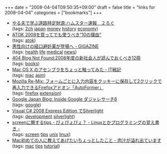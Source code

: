 +++
date = "2008-04-04T09:50:35+09:00"
draft = false
title = "links for 2008-04-04"
categories = ["bookmarks"]
+++

<ul class="delicious">
	<li>
		<div class="delicious-link"><a href="http://urasoku.blog106.fc2.com/blog-entry-346.html">やる夫で学ぶ道路特定財源:ハムスター速報　２ろぐ</a></div>
		<div class="delicious-tags">(tags: <a href="http://del.icio.us/nobu666/2ch">2ch</a> <a href="http://del.icio.us/nobu666/japan">japan</a> <a href="http://del.icio.us/nobu666/money">money</a> <a href="http://del.icio.us/nobu666/history">history</a> <a href="http://del.icio.us/nobu666/economy">economy</a>)</div>
	</li>
	<li>
		<div class="delicious-link"><a href="http://ascii.jp/elem/000/000/122/122037/">ATOK 2008を買ってでも使うべき“10の理由”</a></div>
		<div class="delicious-tags">(tags: <a href="http://del.icio.us/nobu666/atok">atok</a>)</div>
	</li>
	<li>
		<div class="delicious-link"><a href="http://gigazine.net/index.php?/news/comments/20080331_pill_men/">男性向けの経口避妊薬が登場へ - GIGAZINE</a></div>
		<div class="delicious-tags">(tags: <a href="http://del.icio.us/nobu666/health">health</a> <a href="http://del.icio.us/nobu666/life">life</a> <a href="http://del.icio.us/nobu666/medical">medical</a> <a href="http://del.icio.us/nobu666/news">news</a>)</div>
	</li>
	<li>
		<div class="delicious-link"><a href="http://blog.livedoor.jp/dankogai/archives/51025768.html">404 Blog Not Found:2008年度の新社会人が読んでおくべき12冊</a></div>
		<div class="delicious-tags">(tags: <a href="http://del.icio.us/nobu666/books">books</a>)</div>
	</li>
	<li>
		<div class="delicious-link"><a href="http://d.hatena.ne.jp/amachang/20080328/1206714249">Mac OS X のアセンブラをちょっと触ってみた - IT戦記</a></div>
		<div class="delicious-tags">(tags: <a href="http://del.icio.us/nobu666/mac">mac</a> <a href="http://del.icio.us/nobu666/asm">asm</a>)</div>
	</li>
	<li>
		<div class="delicious-link"><a href="http://mozilla-remix.seesaa.net/article/90735917.html">Mozilla Re-Mix: フォームごとに入力内容をクッキーに保存して2クリックで再入力できるFirefoxアドオン「AutoFormer」</a></div>
		<div class="delicious-tags">(tags: <a href="http://del.icio.us/nobu666/firefox">firefox</a> <a href="http://del.icio.us/nobu666/extension">extension</a>)</div>
	</li>
	<li>
		<div class="delicious-link"><a href="http://googlejapan.blogspot.com/2008/04/inside-google.html">Google Japan Blog: Inside Google ダジャレサーチβ</a></div>
		<div class="delicious-tags">(tags: <a href="http://del.icio.us/nobu666/google">google</a>)</div>
	</li>
	<li>
		<div class="delicious-link"><a href="http://www6.atpages.jp/seri/silverlight/ee_project.html">Visual C# 2008 Express Edition でSilverlight</a></div>
		<div class="delicious-tags">(tags: <a href="http://del.icio.us/nobu666/development">development</a> <a href="http://del.icio.us/nobu666/silverlight">silverlight</a>)</div>
	</li>
	<li>
		<div class="delicious-link"><a href="http://d.hatena.ne.jp/pyopyopyo/20080329/p1">screenに関するtips  - ぴょぴょぴょ？ - Linuxとかプログラミングの覚え書き -</a></div>
		<div class="delicious-tags">(tags: <a href="http://del.icio.us/nobu666/screen">screen</a> <a href="http://del.icio.us/nobu666/tips">tips</a> <a href="http://del.icio.us/nobu666/unix">unix</a> <a href="http://del.icio.us/nobu666/linux">linux</a>)</div>
	</li>
	<li>
		<div class="delicious-link"><a href="http://nikuch.blog42.fc2.com/blog-entry-203.html">Mac初めての人に教えてあげたいちょっとしたこと - 肉汁が溢れ出ています</a></div>
		<div class="delicious-tags">(tags: <a href="http://del.icio.us/nobu666/mac">mac</a> <a href="http://del.icio.us/nobu666/tips">tips</a> <a href="http://del.icio.us/nobu666/tutorial">tutorial</a>)</div>
	</li>
</ul>
